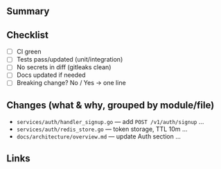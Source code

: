## Summary
<!-- 1–2 sentences: what & why. -->

## Checklist
- [ ] CI green
- [ ] Tests pass/updated (unit/integration)
- [ ] No secrets in diff (gitleaks clean)
- [ ] Docs updated if needed
- [ ] Breaking change? No / Yes → one line

## Changes (what & why, grouped by module/file)
- `services/auth/handler_signup.go` — add `POST /v1/auth/signup` …
- `services/auth/redis_store.go` — token storage, TTL 10m …
- `docs/architecture/overview.md` — update Auth section …

## Links
<!-- Closes #123; Relates to #456; ADR-0002; commit abcdef1 -->
